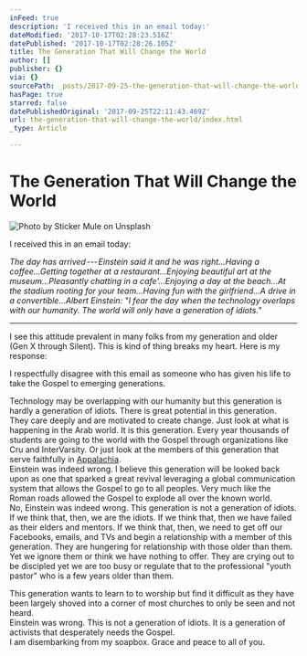 ```yaml
---
inFeed: true
description: 'I received this in an email today:'
dateModified: '2017-10-17T02:28:23.516Z'
datePublished: '2017-10-17T02:28:26.105Z'
title: The Generation That Will Change the World
author: []
publisher: {}
via: {}
sourcePath: _posts/2017-09-25-the-generation-that-will-change-the-world.md
hasPage: true
starred: false
datePublishedOriginal: '2017-09-25T22:11:43.469Z'
url: the-generation-that-will-change-the-world/index.html
_type: Article

---
```

# The Generation That Will Change the World
![Photo by Sticker Mule on Unsplash](https://imgflo.herokuapp.com/graph/2b2431f8e7ba7b0/ee2e757052a0da678b8c1104c0d5cde6/croprotate.jpg?cropheight=4910&cropwidth=7360&degrees=0&input=https%3A%2F%2Fthe-grid-user-content.s3-us-west-2.amazonaws.com%2Fedb5475a-149e-4652-8c3c-2f8faa012df2.jpg&x=0&y=0)

I received this in an email today:

_The day has arrived --- Einstein said it and he was right...Having a coffee...Getting together at a restaurant...Enjoying beautiful art at the museum...Pleasantly chatting in a cafe'...Enjoying a day at the beach...At the stadium rooting for your team...Having fun with the girlfriend...A drive in a convertible...Albert Einstein: "I fear the day when the technology overlaps with our humanity. The world will only have a generation of idiots."_

---

I see this attitude prevalent in many folks from my generation and older (Gen X through Silent). This is kind of thing breaks my heart. Here is my response:

I respectfully disagree with this email as someone who has given his life to take the Gospel to emerging generations.

Technology may be overlapping with our humanity but this generation is hardly a generation of idiots. There is great potential in this generation. They care deeply and are motivated to create change. Just look at what is happening in the Arab world. It is this generation. Every year thousands of students are going to the world with the Gospel through organizations like Cru and InterVarsity. Or just look at the members of this generation that serve faithfully in [Appalachia][0].  
Einstein was indeed wrong. I believe this generation will be looked back upon as one that sparked a great revival leveraging a global communication system that allows the Gospel to go to all peoples. Very much like the Roman roads allowed the Gospel to explode all over the known world.  
No, Einstein was indeed wrong. This generation is not a generation of idiots. If we think that, then, we are the idiots. If we think that, then we have failed as their elders and mentors. If we think that, then, we need to get off our Facebooks, emails, and TVs and begin a relationship with a member of this generation. They are hungering for relationship with those older than them. Yet we ignore them or think we have nothing to offer. They are crying out to be discipled yet we are too busy or regulate that to the professional "youth pastor" who is a few years older than them.

This generation wants to learn to to worship but find it difficult as they have been largely shoved into a corner of most churches to only be seen and not heard.   
Einstein was wrong. This is not a generation of idiots. It is a generation of activists that desperately needs the Gospel.  
I am disembarking from my soapbox. Grace and peace to all of you.

[0]: http://facebook.com/appalachiaimpact